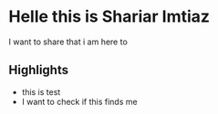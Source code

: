 # Helle this is Shariar Imtiaz

I want to share that i am here to 

## Highlights
- this is test
- I want to check if this finds me
